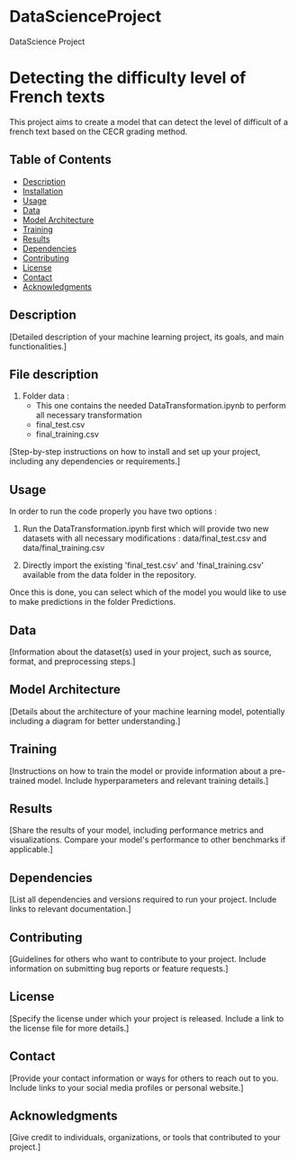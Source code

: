 # DataScienceProject
DataScience Project

# Detecting the difficulty level of French texts

This project aims to create a model that can detect the level of difficult of a french text based on the CECR grading method.

## Table of Contents

- [Description](#description)
- [Installation](#installation)
- [Usage](#usage)
- [Data](#data)
- [Model Architecture](#model-architecture)
- [Training](#training)
- [Results](#results)
- [Dependencies](#dependencies)
- [Contributing](#contributing)
- [License](#license)
- [Contact](#contact)
- [Acknowledgments](#acknowledgments)

## Description

[Detailed description of your machine learning project, its goals, and main functionalities.]

## File description
1. Folder data :
   - This one contains the needed DataTransformation.ipynb to perform all necessary transformation
   - final_test.csv
   - final_training.csv

[Step-by-step instructions on how to install and set up your project, including any dependencies or requirements.]

## Usage
In order to run the code properly you have two options : 
  1. Run the DataTransformation.ipynb first which will provide two new datasets with all necessary modifications :       data/final_test.csv and data/final_training.csv

  2. Directly import the existing 'final_test.csv' and 'final_training.csv' available from the data folder in the repository.

Once this is done, you can select which of the model you would like to use to make predictions in the folder Predictions. 

## Data

[Information about the dataset(s) used in your project, such as source, format, and preprocessing steps.]

## Model Architecture

[Details about the architecture of your machine learning model, potentially including a diagram for better understanding.]

## Training

[Instructions on how to train the model or provide information about a pre-trained model. Include hyperparameters and relevant training details.]

## Results

[Share the results of your model, including performance metrics and visualizations. Compare your model's performance to other benchmarks if applicable.]

## Dependencies

[List all dependencies and versions required to run your project. Include links to relevant documentation.]

## Contributing

[Guidelines for others who want to contribute to your project. Include information on submitting bug reports or feature requests.]

## License

[Specify the license under which your project is released. Include a link to the license file for more details.]

## Contact

[Provide your contact information or ways for others to reach out to you. Include links to your social media profiles or personal website.]

## Acknowledgments

[Give credit to individuals, organizations, or tools that contributed to your project.]
